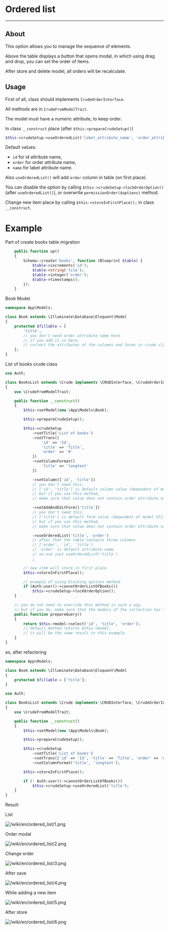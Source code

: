 # Ordered list

---

## About

This option allows you to manage the sequence of elements.

Above the table displays a button that opens modal, in which using drag and drop, you can set the order of items.

After store and delete model, all orders will be recalculate.

## Usage

First of all, class should implements `CrudeOrderInterface`.

All methods are in `CrudeFromModelTrait`.

The model must have a numeric attribute, to keep order.

In class `__construct` place (after `$this->prepareCrudeSetup()`)

```php
$this->crudeSetup->useOrderedList('label_attribute_name', 'order_attribute_name', 'id_attribute_name');
```

Default values:
* `id` for id attribute name,
* `order` for order attribute name,
* `name` for label attribute name.

Also `useOrderedList()` will add `order` column in table (on first place).

You can disable the option by calling `$this->crudeSetup->lockOrderOption()` (after `useOrderedList()`), or overwrite `permissionOrder($options)` method.

Change new item place by calling `$this->storeInFirstPlace();` in class `__construct`.

# Example

Part of create books table migration

```php
    public function up()
    {
        Schema::create('books', function (Blueprint $table) {
            $table->increments('id');
            $table->string('tile');
            $table->integer('order');
            $table->timestamps();
        });
    }
```

Book Model

```php
namespace App\Models;

class Book extends \Illuminate\Database\Eloquent\Model
{
    protected $fillable = [
        'title',
        // you don't need order attribute name here
        // if you add it in here,
        // correct the attributes of the columns and forms in crude class
    ];
}
```

List of books crude class

```php
use Auth;

class BooksList extends \Crude implements \CRUDInterface, \CrudeOrderInterface
{
    use \CrudeFromModelTrait;

    public function __construct()
    {
        $this->setModel(new \App\Models\Book);

        $this->prepareCrudeSetup();

        $this->crudeSetup
            ->setTitle('List of books')
            ->setTrans([
                'id' => 'Id',
                'title' => 'Title',
                'order' => '#'
            ])
            ->setColumnFormat([
                'title' => 'longtext'
            ])

            ->setColumn(['id', 'title'])
            // you don't need this,
            // ['id', 'title'] is default column value (dependent of model $fillable),
            // but if you use this method,
            // make sure that value does not contain order attribute name

            ->setAddAndEditForm(['title'])
            // you don't need this,
            // ['title'] is default form value (dependent of model $fillable),
            // but if you use this method,
            // make sure that value does not contain order attribute name

            ->useOrderedList('title', 'order')
            // after that the table contains three columns
            // ['order', 'id', 'title']
            // 'order' is default attribute name,
            // so use just useOrderedList('title')
            ;

        // new item will store in first place
        $this->storeInFirstPlace();

        // example of using blocking options method
        if (Auth:user()->cannotOrderListOfBooks())
            $this->crudeSetup->lockOrderOption();
    }

    // you do not need to override this method in such a way,
    // but if you do, make sure that the models of the collection has the required attributes
    public function prepareQuery()
    {
        return $this->model->select('id', 'title', 'order');
        // default method returns $this->model,
        // it will be the same result in this example
    }
}
```

so, after refactoring

```php
namespace App\Models;

class Book extends \Illuminate\Database\Eloquent\Model
{
    protected $fillable = ['title'];
}
```

```php
use Auth;

class BooksList extends \Crude implements \CRUDInterface, \CrudeOrderInterface
{
    use \CrudeFromModelTrait;

    public function __construct()
    {
        $this->setModel(new \App\Models\Book);

        $this->prepareCrudeSetup();

        $this->crudeSetup
            ->setTitle('List of books')
            ->setTrans(['id' => 'Id', 'title' => 'Title', 'order' => '#'])
            ->setColumnFormat('title', 'longtext');

        $this->storeInFirstPlace();

        if (! Auth:user()->cannotOrderListOfBooks())
            $this->crudeSetup->useOrderedList('title');
    }
}
```

Result:

List

![/wiki/en/ordered_list/1.png](/wiki/en/ordered_list/1.png "List")

Order modal

![/wiki/en/ordered_list/2.png](/wiki/en/ordered_list/2.png "Order modal")

Change order

![/wiki/en/ordered_list/3.png](/wiki/en/ordered_list/3.png "Change order")

After save

![/wiki/en/ordered_list/4.png](/wiki/en/ordered_list/4.png "After save")

While adding a new item

![/wiki/en/ordered_list/5.png](/wiki/en/ordered_list/5.png "While adding a new item")

After store

![/wiki/en/ordered_list/6.png](/wiki/en/ordered_list/6.png "After store")
